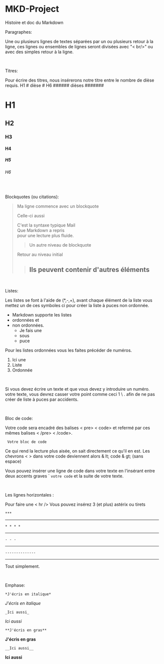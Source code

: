 # MKD-Project
Histoire et doc du Markdown

Paragraphes: 

Une ou plusieurs lignes de textes séparées par un ou plusieurs retour à la ligne, ces lignes ou ensembles de lignes seront divisées avec "< br/>" ou avec des simples retour à la ligne. 

<br />

Titres: 

Pour écrire des titres, nous insérerons notre titre entre le nombre de dièse requis. H1  # dièse # H6 ###### dièses #######
<br />

# H1 #

## H2 ##

### H3 ###

#### H4 ####

##### H5 #####

###### H6 ######

<br />

Blockquotes (ou citations):

> Ma ligne commence avec un blockquote
>
> Celle-ci aussi
>
> C'est la syntaxe typique Mail <br/>
Que Markdown a repris <br/>
pour une lecture plus fluide. 
> > Un autre niveau de blockquote
>
> Retour au niveau initial
> >
> > ## Ils peuvent contenir d'autres éléments

<br />

Listes:

Les listes se font à l'aide de (*,-,+), avant chaque élément de la liste vous mettez un de ces symboles ci pour créer la liste à puces non ordonnée. 

* Markdown supporte les listes 
* ordonnées et 
* non ordonnées.
	- Je fais une
	- sous
	- puce

Pour les listes ordonnées vous les faites précéder de numéros. 

1. Ici une 
2. Liste 
3. Ordonnée

<br />

Si vous devez écrire un texte et que vous devez y introduire un numéro. votre texte, vous devrez casser votre point comme ceci 1 \ . afin de ne pas créer de liste à puces par accidents.

<br />

Bloc de code:

Votre code sera encadré des balises < pre> < code> et refermé par ces mêmes balises < /pre> < /code>. 
<pre><code> Votre bloc de code </code></pre>

Ce qui rend la lecture plus aisée, on sait directement ce qu'il en est.
Les chevrons < > dans votre code deviennent alors & lt; code & gt; (sans espace)

Vous pouvez insérer une ligne de code dans votre texte en l'insérant entre deux accents graves \` `votre code` et la suite de votre texte.

<br />

Les lignes horizontales :

Pour faire une < hr /> Vous pouvez insérez 3 (et plus) astérix ou tirets

	*** 
***
	* * * * 
* * * *
	- - -
- - - 
	--------------
----------

Tout simplement. 

<br />

Emphase:

	*J'écris en italique*
*J'écris en italique*

	_Ici aussi_
_Ici aussi_

	**J'écris en gras**
**J'écris en gras**

	__Ici aussi__
__Ici aussi__



